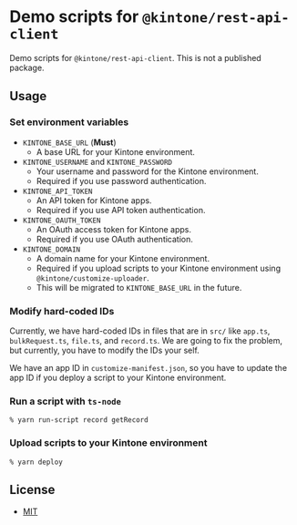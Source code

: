 # Demo scripts for `@kintone/rest-api-client`

Demo scripts for `@kintone/rest-api-client`.
This is not a published package.

## Usage

### Set environment variables

- `KINTONE_BASE_URL` (**Must**)
  - A base URL for your Kintone environment.
- `KINTONE_USERNAME` and `KINTONE_PASSWORD`
  - Your username and password for the Kintone environment.
  - Required if you use password authentication.
- `KINTONE_API_TOKEN`
  - An API token for Kintone apps.
  - Required if you use API token authentication.
- `KINTONE_OAUTH_TOKEN`
  - An OAuth access token for Kintone apps.
  - Required if you use OAuth authentication.
- `KINTONE_DOMAIN`
  - A domain name for your Kintone environment.
  - Required if you upload scripts to your Kintone environment using `@kintone/customize-uploader`.
  - This will be migrated to `KINTONE_BASE_URL` in the future.

### Modify hard-coded IDs

Currently, we have hard-coded IDs in files that are in `src/` like `app.ts`, `bulkRequest.ts`, `file.ts`, and `record.ts`.
We are going to fix the problem, but currently, you have to modify the IDs your self.

We have an app ID in `customize-manifest.json`, so you have to update the app ID if you deploy a script to your Kintone environment.

### Run a script with `ts-node`

```
% yarn run-script record getRecord
```

### Upload scripts to your Kintone environment

```
% yarn deploy
```

## License

- [MIT](LICENSE)
